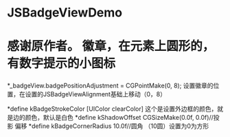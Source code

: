 JSBadgeViewDemo
===============
感谢原作者。
徽章，在元素上圆形的，有数字提示的小图标
===============

###
*_badgeView.badgePositionAdjustment = CGPointMake(0, 8);  设置徽章的位置，在设置的JSBadgeViewAlignment基础上移动（0，8）

*define kBadgeStrokeColor [UIColor clearColor]  这个是设置外边框的颜色，就是边的颜色，默认是白色
*define kShadowOffset CGSizeMake(0.0f, 0.0f)//投影 偏移
*define kBadgeCornerRadius 10.0f//圆角 （10圆）设置为0为方形
